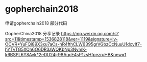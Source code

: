 # gopherchain2018
申请gopherchain2018 部分代码

GopherChina2018 分享记录 https://mp.weixin.qq.com/s?src=11&timestamp=1536828118&ver=1119&signature=iv-OCVR*YuFQi89X3xu7aCs-hR4fthCLW6395grVGbzCcNuuU1dcvIf7-hYTvTG5XOh6O6DR3aWQKbNp3NvmK-k6BSPL6Y8Ayk*2eDU24jr98AqcE4sP1zsHfpezruHB&new=1
